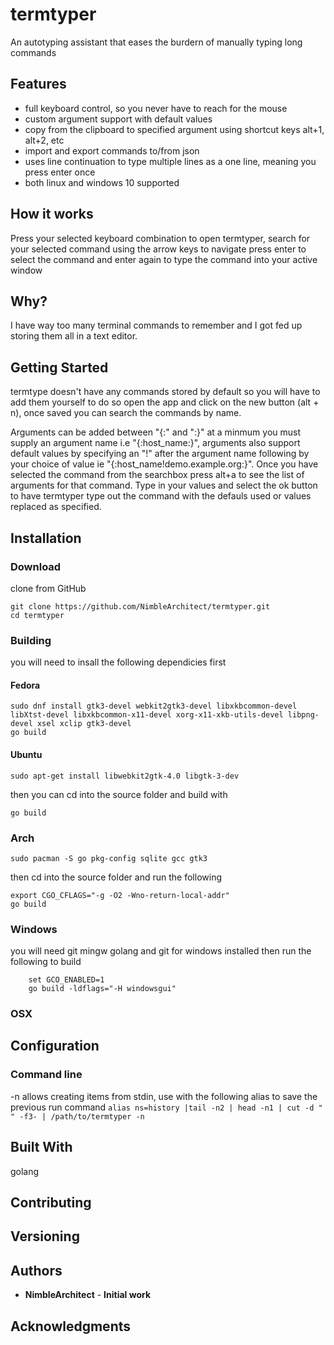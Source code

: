 # termtyper

An autotyping assistant that eases the burdern of manually typing long commands

## Features
* full keyboard control, so you never have to reach for the mouse
* custom argument support with default values
* copy from the clipboard to specified argument using shortcut keys alt+1, alt+2, etc
* import and export commands to/from json
* uses line continuation to type multiple lines as a one line, meaning you press enter once
* both linux and windows 10 supported

## How it works
Press your selected keyboard combination to open termtyper, search for your selected command using the arrow keys to navigate press enter to select the command and enter again to type the command into your active window

## Why?
I have way too many terminal commands to remember and I got fed up storing them all in a text editor.

## Getting Started
termtype doesn't have any commands stored by default so you will have to add them yourself to do so open the app and click on the new button (alt + n), once saved you can search the commands by name.  

Arguments can be added between "{:" and ":}" at a minmum you must supply an argument name i.e "{:host_name:}", arguments also support default values by specifying an "!" after the argument name following by your choice of value ie "{:host_name!demo.example.org:}".  Once you have selected the command from the searchbox press alt+a to see the list of arguments for that command. Type in your values and select the ok button to have termtyper type out the command with the defauls used or values replaced as specified.


## Installation

### Download

clone from GitHub
```
git clone https://github.com/NimbleArchitect/termtyper.git
cd termtyper
```


### Building
you will need to insall the following dependicies first

#### Fedora
```
sudo dnf install gtk3-devel webkit2gtk3-devel libxkbcommon-devel libXtst-devel libxkbcommon-x11-devel xorg-x11-xkb-utils-devel libpng-devel xsel xclip gtk3-devel
go build
```

#### Ubuntu
```
sudo apt-get install libwebkit2gtk-4.0 libgtk-3-dev
```

then you can cd into the source folder and build with
```
go build
```

### Arch
```
sudo pacman -S go pkg-config sqlite gcc gtk3
```
then cd into the source folder and run the following
```
export CGO_CFLAGS="-g -O2 -Wno-return-local-addr"
go build
```


### Windows

you will need git mingw golang and git for windows installed then run the following to build
```
    set GCO_ENABLED=1
    go build -ldflags="-H windowsgui" 
```

### OSX


## Configuration


### Command line

-n allows creating items from stdin, use with the following alias to save the previous run command ```alias ns=history |tail -n2 | head -n1 | cut -d " " -f3- | /path/to/termtyper -n```


## Built With
golang

## Contributing


## Versioning


## Authors

* **NimbleArchitect** - **Initial work**

## Acknowledgments
